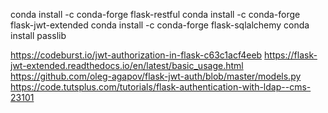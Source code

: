 conda install -c conda-forge flask-restful
conda install -c conda-forge flask-jwt-extended
conda install -c conda-forge flask-sqlalchemy
conda install passlib

https://codeburst.io/jwt-authorization-in-flask-c63c1acf4eeb
https://flask-jwt-extended.readthedocs.io/en/latest/basic_usage.html
https://github.com/oleg-agapov/flask-jwt-auth/blob/master/models.py
https://code.tutsplus.com/tutorials/flask-authentication-with-ldap--cms-23101
